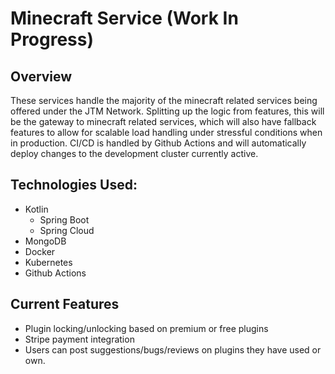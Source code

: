 # Minecraft Service (Work In Progress)

## Overview

These services handle the majority of the minecraft related services being offered under the JTM Network. Splitting up the logic from features, this will be the gateway to minecraft related services, which will also have fallback features to allow for scalable load handling under stressful conditions when in production. CI/CD is handled by Github Actions and will automatically deploy changes to the development cluster currently active.

## Technologies Used:
- Kotlin
  - Spring Boot
  - Spring Cloud
- MongoDB
- Docker
- Kubernetes
- Github Actions

## Current Features
- Plugin locking/unlocking based on premium or free plugins
- Stripe payment integration
- Users can post suggestions/bugs/reviews on plugins they have used or own.
